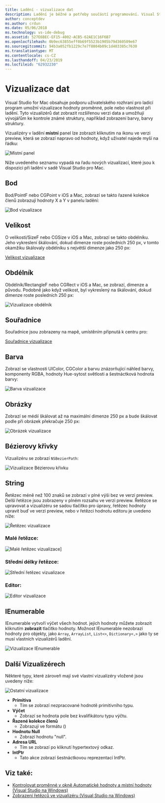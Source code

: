 ```yaml
---
title: Ladění - vizualizace dat
description: Ladění je běžné a potřeby součástí programování. Visual Studio for Mac obsahuje celou sadu funkcí pro zajištění snadné ladění. Tento článek ukazuje různé datové vizualizace, které si můžou prohlédnout při kontrole objektů v ladicím programu.
author: conceptdev
ms.author: crdun
ms.date: 05/06/2018
ms.technology: vs-ide-debug
ms.assetid: 527E6BEC-EF15-4002-ACB5-62AE1C16F6B7
ms.openlocfilehash: 0b9ec63855eff0b69f5523b1905b79d360509e67
ms.sourcegitcommit: 94b3a052fb1229c7e7f8804b09c1d403385c7630
ms.translationtype: MT
ms.contentlocale: cs-CZ
ms.lasthandoff: 04/23/2019
ms.locfileid: "62932230"
---
```

# <a name="data-visualizations"></a>Vizualizace dat

Visual Studio for Mac obsahuje podporu uživatelského rozhraní pro ladicí program umožní vizualizace hodnoty proměnné, pole nebo vlastnost při ladění. Tyto vizualizérů dat zobrazit rozšířenou verzi data a umožňují vývojářům ke kontrole známé struktury, například zobrazení barvy, barvy struktury.

Vizualizéry v ladění **místní** panel lze zobrazit kliknutím na ikonu ve verzi preview, která se zobrazí napravo od hodnoty, když uživatel najede myší na řádku:

![Místní panel](media/data-visualizations-image9.png)

Níže uvedeného seznamu vypadá na řadu nových vizualizací, které jsou k dispozici při ladění v sadě Visual Studio pro Mac.

## <a name="point"></a>Bod
Bod/PointF nebo CGPoint v iOS a Mac, zobrazí se takto řazené kolekce členů zobrazují hodnoty X a Y v panelu ladění:

![Bod vizualizace](media/data-visualizations-image10.png)

## <a name="size"></a>Velikost
O velikosti/SizeF nebo CGSize v iOS a Mac, zobrazí se takto obdélníku. Jeho vykreslení škálování, dokud dimenze roste posledních 250 px, v tomto okamžiku škálovaly obdélníku s největší dimenze jako 250 px:

[Velikost vizualizace](media/data-visualizations-image11.png)

## <a name="rectangle"></a>Obdélník
Obdélník/RectangleF nebo CGRect v iOS a Mac, se zobrazí, dimenze a původu. Podobně jako když velikost, byl vykreslený na škálování, dokud dimenze roste posledních 250 px:

![Vizualizace obdélník](media/data-visualizations-image12.png)

## <a name="coordinate"></a>Souřadnice
Souřadnice jsou zobrazeny na mapě, umístěním připnutá k centru pro:

[Souřadnice vizualizace](media/data-visualizations-image13.png)

## <a name="color"></a>Barva
Zobrazí se vlastnosti UIColor, CGColor a barvu znázorňující náhled barvy, komponenty RGBA, hodnoty Hue-sytost světlosti a šestnáctková hodnota barvy:

![Barva vizualizace](media/data-visualizations-image14.png)

## <a name="images"></a>Obrázky

Zobrazí se médií škálovat až na maximální dimenze 250 px a bude škálovat podle při obrázek překračuje 250 px:

![Obrázek vizualizace](media/data-visualizations-image15.png)

## <a name="bezier-curves"></a>Bézierovy křivky

Vizualizéru se zobrazí `NSBezierPath`:

![Vizualizace Bézierovu křivku](media/data-visualizations-image16.png)

## <a name="string"></a>String

Řetězec méně než 100 znaků se zobrazí v plné výši bez ve verzi preview. Delší řetězce jsou zobrazeny v plném rozsahu ve verzi preview. Řetězce se upravovat a vizualizéru se sadou tlačítko pro úpravy, řetězec hodnoty upravit buď ve verzi preview, nebo v řetězci hodnotu editoru je uvedeno níže:

![Řetězec vizualizace](media/data-visualizations-image17.png)

### <a name="small-strings"></a>Malé řetězce:
![Malé řetězec vizualizace](media/data-visualizations-image18.png)]

### <a name="medium-length-strings"></a>Střední délky řetězce:
![Střední řetězec vizualizace](media/data-visualizations-image19.png)

### <a name="editor"></a>Editor:

![Editor vizualizace](media/data-visualizations-image21.png)

## <a name="ienumerable"></a>IEnumerable

IEnumerable vytvoří výčet všech hodnot. jejich hodnoty můžete zobrazit kliknutím **zobrazit** tlačítko hodnoty. Možnost IEnumerable nezobrazí hodnoty pro objekty, jako `Array`, `ArrayList`, `List<>`, `Dictionary<,>` jako ty se musí vlastních vizualizérů ladění.

![Vizualizace IEnumerable](media/data-visualizations-image22.png)

## <a name="other-visualizers"></a>Další Vizualizérech

Některé typy, které zároveň mají své vlastní vizualizéry vložené jsou uvedeny níže:

![Ostatní vizualizace](media/data-visualizations-image23.png)

* **Primitiva**
  * Tím se zobrazí nezpracované hodnotě primitivního typu.
* **Výčet**
  * Zobrazí se hodnota pole bez kvalifikátoru typu výčtu.
* **Řazené kolekce členů**
  * Zobrazují ve formátu ()
* **Hodnotu Null**
  * Zobrazí hodnotu "null".
* **Adresa URL**
  * Tím se zobrazí po kliknutí hypertextový odkaz.
* **IntPtr**
  * Tato akce zobrazí šestnáctkovou reprezentací IntPtr.

## <a name="see-also"></a>Viz také:

- [Kontrolovat proměnné v okně Automatické hodnoty a místní hodnoty (Visual Studio na Windows)](/visualstudio/debugger/autos-and-locals-windows)
- [Zobrazení řetězců ve vizualizéru (Visual Studio na Windows)](/visualstudio/debugger/string-visualizer-dialog-box)